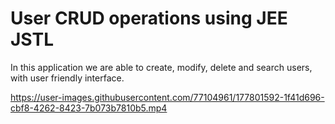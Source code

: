 # User CRUD operations using JEE JSTL 

In this application we are able to create, modify, delete and search users, with user friendly interface.



https://user-images.githubusercontent.com/77104961/177801592-1f41d696-cbf8-4262-8423-7b073b7810b5.mp4

